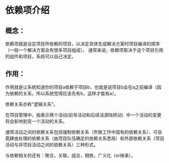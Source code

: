 # 依赖项介绍

## 概念：

依赖项就是设定项目所依赖的项目，以决定具体生成解决方案时项目编译的顺序（一般一个解决方案会有很多项目组成）。  通常来说，依赖项取决于这个项目引用的组件和项目，系统可以自己决定。

## 作用：

作用就是让系统知道你的项目a依赖于项目b，也就是说项目b会在a之前编译（因为依赖的关系，所以系统觉得应该先有b，这样才能有a）。

依赖关系亦称“逻辑关系”。

在项目管理中，指表示两个活动(前导活动和后续活源陆轿动）中一个活动的变更将会影响到另一个活动的关系。

通常活动之间的依赖关系包括强制依赖关系（所做工作中固有的依赖关系）、可自雹肆由处理的依赖关系（由项目队伍确定的依赖关系悉局）和外部依赖关系（项目活动与非项目活动之间的依赖关系）三种形式。

与依赖相关的还有：聚合，关联，组合，相依，广义化（or继承）。